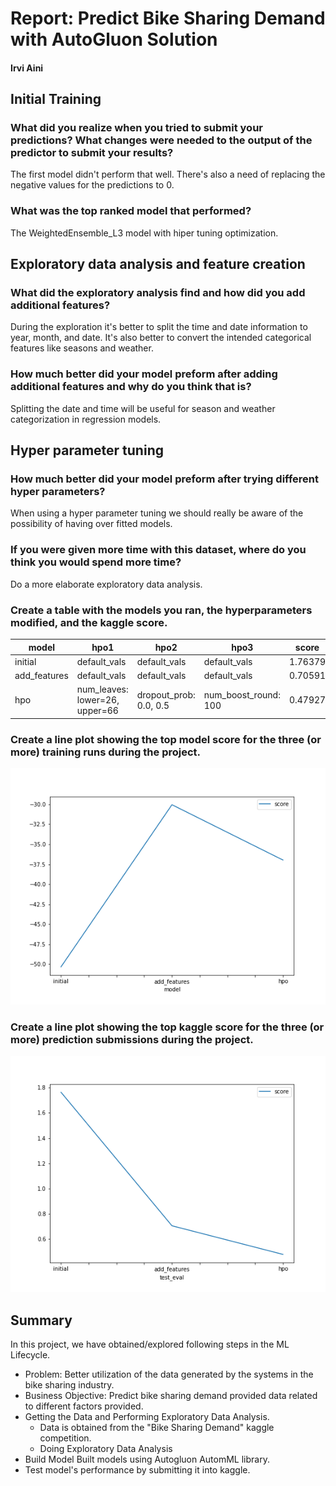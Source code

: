 # Report: Predict Bike Sharing Demand with AutoGluon Solution

#### Irvi Aini

## Initial Training

### What did you realize when you tried to submit your predictions? What changes were needed to the output of the predictor to submit your results?

The first model didn't perform that well. There's also a need of replacing the negative values for the predictions to 0.

### What was the top ranked model that performed?

The WeightedEnsemble_L3 model with hiper tuning optimization.

## Exploratory data analysis and feature creation

### What did the exploratory analysis find and how did you add additional features?

During the exploration it's better to split the time and date information to year, month, and date.
It's also better to convert the intended categorical features like seasons and weather.

### How much better did your model preform after adding additional features and why do you think that is?

Splitting the date and time will be useful for season and weather categorization in regression models.

## Hyper parameter tuning

### How much better did your model preform after trying different hyper parameters?

When using a hyper parameter tuning we should really be aware of the possibility of having over fitted models.

### If you were given more time with this dataset, where do you think you would spend more time?

Do a more elaborate exploratory data analysis.

### Create a table with the models you ran, the hyperparameters modified, and the kaggle score.

|model|hpo1|hpo2|hpo3|score|
|--|--|--|--|--|
|initial|default_vals|default_vals|default_vals|1.76379|
|add_features|default_vals|default_vals|default_vals|0.70591|
|hpo|num_leaves: lower=26, upper=66|dropout_prob: 0.0, 0.5|num_boost_round: 100|0.47927|

### Create a line plot showing the top model score for the three (or more) training runs during the project.

![plot1.PNG](img/model_train_score.png)

### Create a line plot showing the top kaggle score for the three (or more) prediction submissions during the project.

![plot2.PNG](img/model_test_score.png)

## Summary

In this project, we have obtained/explored following steps in the ML Lifecycle.

- Problem: Better utilization of the data generated by the systems in the bike sharing industry.
- Business Objective: Predict bike sharing demand provided data related to different factors provided. 
- Getting the Data and Performing Exploratory Data Analysis.
  - Data is obtained from the "Bike Sharing Demand" kaggle competition. 
  - Doing Exploratory Data Analysis 
- Build Model Built models using Autogluon AutomML library.
- Test model's performance by submitting it into kaggle.
